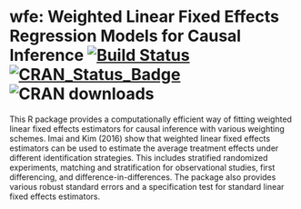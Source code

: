 # wfe: Weighted Linear Fixed Effects Regression Models for Causal Inference [![Build Status](https://travis-ci.org/insongkim/wfe.svg?branch=master)](https://travis-ci.org/insongkim/wfe) [![CRAN_Status_Badge](http://www.r-pkg.org/badges/version/wfe)](https://cran.r-project.org/package=wfe) ![CRAN downloads](http://cranlogs.r-pkg.org/badges/grand-total/wfe)

This R package provides a computationally efficient way of fitting
weighted linear fixed effects estimators for causal inference with
various weighting schemes. Imai and Kim (2016) show that weighted
linear fixed effects estimators can be used to estimate the average
treatment effects under different identification strategies. This
includes stratified randomized experiments, matching and
stratification for observational studies, first differencing, and
difference-in-differences. The package also provides various robust
standard errors and a specification test for standard linear fixed
effects estimators.
